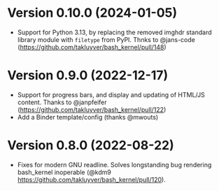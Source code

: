 # Version 0.10.0 (2024-01-05)

- Support for Python 3.13, by replacing the removed imghdr standard library module
  with `filetype` from PyPI. Thnks to @jans-code (https://github.com/takluyver/bash_kernel/pull/148)

# Version 0.9.0 (2022-12-17)

- Support for progress bars, and display and updating of HTML/JS content. Thanks to @janpfeifer (https://github.com/takluyver/bash_kernel/pull/122)
- Add a Binder template/config (thanks @mwouts)

# Version 0.8.0 (2022-08-22)

- Fixes for modern GNU readline. Solves longstanding bug rendering bash_kernel inoperable (@kdm9 https://github.com/takluyver/bash_kernel/pull/120).
